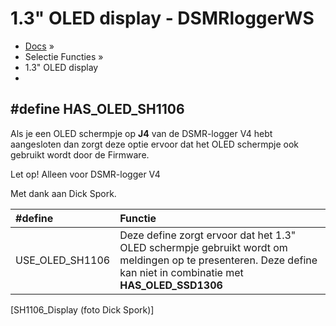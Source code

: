 # 1.3" OLED display - DSMRloggerWS

* [Docs](..) »
* Selectie Functies »
* 1.3" OLED display
* 
## \#define HAS\_OLED\_SH1106 <a id="define-has_oled_sh1106"></a>

Als je een OLED schermpje op **J4** van de DSMR-logger V4 hebt aangesloten dan zorgt deze optie ervoor dat het OLED schermpje ook gebruikt wordt door de Firmware.

Let op! Alleen voor DSMR-logger V4

 Met dank aan Dick Spork.

| \#define | Functie |
| :--- | :--- |
| USE\_OLED\_SH1106 | Deze define zorgt ervoor dat het 1.3" OLED schermpje gebruikt wordt om meldingen op te presenteren. Deze define kan niet in combinatie met **HAS\_OLED\_SSD1306** |

\[SH1106\_Display \(foto Dick Spork\)\]  


